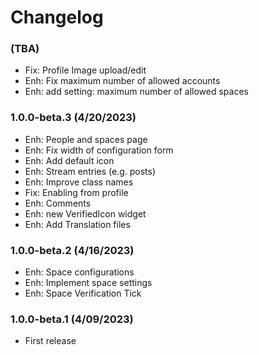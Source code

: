 Changelog
=========
### (TBA)
- Fix: Profile Image upload/edit
- Enh: Fix maximum number of allowed accounts
- Enh: add setting: maximum number of allowed spaces

### 1.0.0-beta.3 (4/20/2023)
- Enh: People and spaces page
- Enh: Fix width of configuration form
- Enh: Add default icon
- Enh: Stream entries (e.g. posts)
- Enh: Improve class names
- Fix: Enabling from profile
- Enh: Comments
- Enh: new VerifiedIcon widget
- Enh: Add Translation files

### 1.0.0-beta.2 (4/16/2023)
- Enh: Space configurations
- Enh: Implement space settings
- Enh: Space Verification Tick

### 1.0.0-beta.1 (4/09/2023)
- First release
